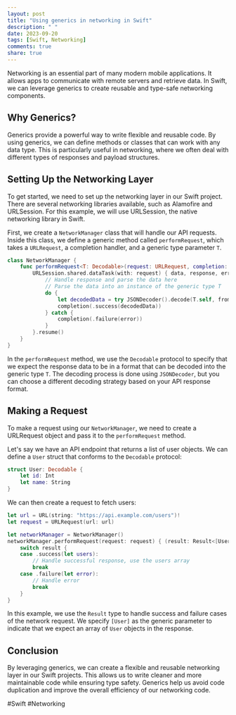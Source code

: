 ```yaml
---
layout: post
title: "Using generics in networking in Swift"
description: " "
date: 2023-09-20
tags: [Swift, Networking]
comments: true
share: true
---
```


Networking is an essential part of many modern mobile applications. It allows apps to communicate with remote servers and retrieve data. In Swift, we can leverage generics to create reusable and type-safe networking components.

## Why Generics?

Generics provide a powerful way to write flexible and reusable code. By using generics, we can define methods or classes that can work with any data type. This is particularly useful in networking, where we often deal with different types of responses and payload structures.

## Setting Up the Networking Layer

To get started, we need to set up the networking layer in our Swift project. There are several networking libraries available, such as Alamofire and URLSession. For this example, we will use URLSession, the native networking library in Swift.

First, we create a `NetworkManager` class that will handle our API requests. Inside this class, we define a generic method called `performRequest`, which takes a `URLRequest`, a completion handler, and a generic type parameter `T`.

```swift
class NetworkManager {
    func performRequest<T: Decodable>(request: URLRequest, completion: @escaping (Result<T, Error>) -> Void) {
        URLSession.shared.dataTask(with: request) { data, response, error in
            // Handle response and parse the data here
            // Parse the data into an instance of the generic type T
            do {
                let decodedData = try JSONDecoder().decode(T.self, from: data ?? Data())
                completion(.success(decodedData))
            } catch {
                completion(.failure(error))
            }
        }.resume()
    }
}
```

In the `performRequest` method, we use the `Decodable` protocol to specify that we expect the response data to be in a format that can be decoded into the generic type `T`. The decoding process is done using `JSONDecoder`, but you can choose a different decoding strategy based on your API response format.

## Making a Request

To make a request using our `NetworkManager`, we need to create a URLRequest object and pass it to the `performRequest` method.

Let's say we have an API endpoint that returns a list of user objects. We can define a `User` struct that conforms to the `Decodable` protocol:

```swift
struct User: Decodable {
    let id: Int
    let name: String
}
```

We can then create a request to fetch users:

```swift
let url = URL(string: "https://api.example.com/users")!
let request = URLRequest(url: url)

let networkManager = NetworkManager()
networkManager.performRequest(request: request) { (result: Result<[User], Error>) in
    switch result {
    case .success(let users):
        // Handle successful response, use the users array
        break
    case .failure(let error):
        // Handle error
        break
    }
}
```

In this example, we use the `Result` type to handle success and failure cases of the network request. We specify `[User]` as the generic parameter to indicate that we expect an array of `User` objects in the response.

## Conclusion

By leveraging generics, we can create a flexible and reusable networking layer in our Swift projects. This allows us to write cleaner and more maintainable code while ensuring type safety. Generics help us avoid code duplication and improve the overall efficiency of our networking code.

#Swift #Networking